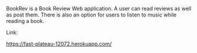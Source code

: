BookRev is a Book Review Web application.
A user can read reviews as well as post them. There is also an option for users to listen to music while reading a book.

Link:

https://fast-plateau-12072.herokuapp.com/
